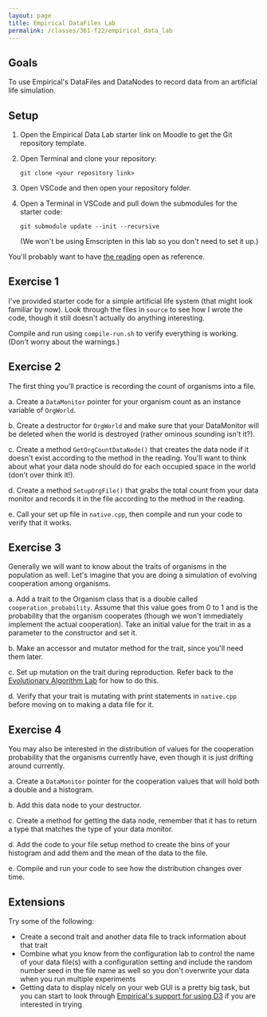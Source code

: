 ```yaml
---
layout: page
title: Empirical DataFiles Lab
permalink: /classes/361-f22/empirical_data_lab
---
```


## Goals
To use Empirical's DataFiles and DataNodes to record data from an artificial life simulation.

## Setup
1. Open the Empirical Data Lab starter link on Moodle to get the Git repository template. 

2. Open Terminal and clone your repository:
    ```
    git clone <your repository link>
    ```

3. Open VSCode and then open your repository folder. 

4. Open a Terminal in VSCode and pull down the submodules for the starter code:

    ```
    git submodule update --init --recursive
    ```

    (We won't be using Emscripten in this lab so you don't need to set it up.)

You'll probably want to have [the reading](/classes/361-w21/data_intro) open as reference.

## Exercise 1
I've provided starter code for a simple artificial life system (that might look familiar by now). Look through the files in `source` to see how I wrote the code, though it still doesn't actually do anything interesting.

Compile and run using `compile-run.sh` to verify everything is working. (Don't worry about the warnings.)

## Exercise 2
The first thing you'll practice is recording the count of organisms into a file.

a. Create a `DataMonitor` pointer for your organism count as an instance variable of `OrgWorld`.

b. Create a destructor for `OrgWorld` and make sure that your DataMonitor will be deleted when the world is destroyed (rather ominous sounding isn't it?).

c. Create a method `GetOrgCountDataNode()` that creates the data node if it doesn't exist according to the method in the reading. You'll want to think about what your data node should do for each occupied space in the world (don't over think it!).

d. Create a method `SetupOrgFile()` that grabs the total count from your data monitor and records it in the file according to the method in the reading.

e. Call your set up file in `native.cpp`, then compile and run your code to verify that it works.

## Exercise 3
Generally we will want to know about the traits of organisms in the population as well.
Let's imagine that you are doing a simulation of evolving cooperation among organisms.


a. Add a trait to the Organism class that is a double called `cooperation_probability`. Assume that this value goes from 0 to 1 and is the probability that the organism cooperates (though we won't immediately implement the actual cooperation). Take an initial value for the trait in as a parameter to the constructor and set it.

b. Make an accessor and mutator method for the trait, since you'll need them later.

c. Set up mutation on the trait during reproduction. Refer back to the [Evolutionary Algorithm Lab](evo_alg_lab) for how to do this.

d. Verify that your trait is mutating with print statements in `native.cpp` before moving on to making a data file for it.


## Exercise 4
You may also be interested in the distribution of values for the cooperation probability that the organisms currently have, even though it is just drifting around currently. 

a. Create a `DataMonitor` pointer for the cooperation values that will hold both a double and a histogram.

b. Add this data node to your destructor.

c. Create a method for getting the data node, remember that it has to return a type that matches the type of your data monitor.

d. Add the code to your file setup method to create the bins of your histogram and add them and the mean of the data to the file.

e. Compile and run your code to see how the distribution changes over time.

## Extensions
Try some of the following:
* Create a second trait and another data file to track information about that trait
* Combine what you know from the configuration lab to control the name of your data file(s) with a configuration setting and include the random number seed in the file name as well so you don't overwrite your data when you run multiple experiments
* Getting data to display nicely on your web GUI is a pretty big task, but you can start to look through [Empirical's support for using D3](https://empirical.readthedocs.io/en/latest/library/web/d3/d3-intro.html) if you are interested in trying
